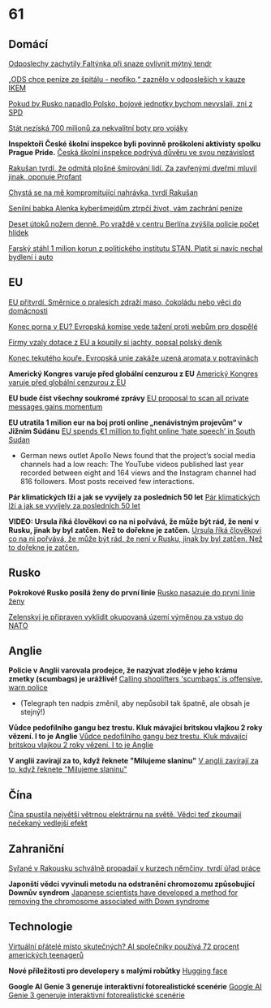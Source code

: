 # 61

## Domácí

[Odposlechy zachytily Faltýnka při snaze ovlivnit mýtný tendr](https://www.novinky.cz/clanek/domaci-odposlechy-zachytily-faltynka-pri-snaze-ovlivnit-mytny-tendr-40538339?noredirect=1)

[„ODS chce peníze ze špitálu - neofiko,“ zaznělo v odposleších v kauze IKEM](https://www.novinky.cz/clanek/domaci-ods-chce-penize-ze-spitalu-neofiko-zaznelo-v-odposlesich-v-kauze-ikem-40538559)

[Pokud by Rusko napadlo Polsko, bojové jednotky bychom nevyslali, zní z SPD](https://www.seznamzpravy.cz/clanek/domaci-politika-pokud-by-rusko-napadlo-polsko-bojove-jednotky-bychom-nevyslali-zni-z-spd-285917)

[Stát nezíská 700 milionů za nekvalitní boty pro vojáky](https://www.novinky.cz/clanek/domaci-stat-neziska-700-milionu-za-nekvalitni-boty-pro-vojaky-40536437)

**Inspektoři České školní inspekce byli povinně proškoleni aktivisty spolku Prague Pride.** [Česká školní inspekce podrývá důvěru ve svou nezávislost](https://www.konzervativninoviny.cz/ceska-skolni-inspekce-podryva-duveru-ve-svou-nezavislost/)

[Rakušan tvrdí, že odmítá plošné šmírování lidí. Za zavřenými dveřmi mluvil jinak, oponuje Profant](https://www.novinky.cz/clanek/internet-a-pc-rakusan-tvrdi-ze-odmita-plosne-smirovani-lidi-za-zavrenymi-dvermi-mluvil-jinak-oponuje-profant-40535996)

[Chystá se na mě kompromitující nahrávka, tvrdí Rakušan](https://www.idnes.cz/volby/vit-rakusan-stan-volby-nahravka-kompromitujici-kauza-dozimetr.A250902_151200_volby_svm)

[Senilní babka Alenka kyberšmejdům ztrpčí život, vám zachrání peníze](https://www.idnes.cz/mobil/mobilni-operatori/nevyzadany-hovor-kybersmejd-obrana-umela-inteligence-o2-alenka.A250827_114122_mobilni-operatori_LHR)

[Deset útoků nožem denně. Po vraždě v centru Berlína zvýšila policie počet hlídek ](https://www.echo24.cz/a/HXQC2/denik-zpravy-svet-nemecko-berlin-deset-utoku-nozem-denne-policie-posiluje)

[Farský stáhl 1 milion korun z politického institutu STAN. Platit si navíc nechal bydlení i auto](https://medium.seznam.cz/clanek/politicky-insider-farsky-stahl-1-milion-korun-z-politickeho-institutu-stan-platit-si-navic-nechal-bydleni-i-auto-188728)

## EU

[EU přitvrdí. Směrnice o pralesích zdraží maso, čokoládu nebo věci do domácnosti ](https://www.echo24.cz/a/HjrZE/zpravy-domov-ewu-pritvrdi-smernice-odlesnovani-podrazi-maso-cokolada-domacnost)

[Konec porna v EU? Evropská komise vede tažení proti webům pro dospělé](https://www.seznamzpravy.cz/clanek/ekonomika-byznys-trendy-analyzy-konec-porna-v-eu-evropska-komise-vede-tazeni-proti-webum-pro-dospele-283614)

[Firmy vzaly dotace z EU a koupily si jachty, popsal polský deník ](https://www.forum24.cz/firmy-vzaly-dotace-z-eu-a-koupily-si-jachty-popsal-polsky-denik)

[Konec tekutého kouře. Evropská unie zakáže uzená aromata v potravinách](https://www.idnes.cz/ekonomika/zahranicni/kourova-chut-evropska-unie-aroma-potravina-uzene-zakaz.A250907_184446_eko-zahranicni_krd?zdroj=otvirak)

**Americký Kongres varuje před globální cenzurou z EU** [Americký Kongres varuje před globální cenzurou z EU](https://www.echo24.cz/a/HYGnk/zpravy-svet-evropska-dsa-zavadi-globalni-cenzuru-zni-z-americkeho-kongresu)

**EU bude číst všechny soukromé zprávy** [EU proposal to scan all private messages gains momentum ](https://cointelegraph.com/news/eu-chat-control-plan-gains-support-threatens-encryption)

**EU utratila 1 milion eur na boj proti online „nenávistným projevům“ v Jižním Súdánu** [EU spends €1 million to fight online ‘hate speech’ in South Sudan ](https://brusselssignal.eu/2025/08/eu-spends-e1-million-to-fight-online-hate-speech-in-south-sudan/)
  -  German news outlet Apollo News found that the project’s social media channels had a low reach: The YouTube videos published last year recorded between eight and 164 views and the Instagram channel had 816 followers. Most posts received few interactions.

**Pár klimatických lží a jak se vyvíjely za posledních 50 let** [Pár klimatických lží a jak se vyvíjely za posledních 50 let](https://chatgpt.com/share/689491de-41e4-800e-8040-f58260df7420)

**VIDEO: Ursula říká člověkovi co na ni pořvává, že může být rád, že není v Rusku, jinak by byl zatčen. Než to dořekne je zatčen.** [Ursula říká člověkovi co na ni pořvává, že může být rád, že není v Rusku, jinak by byl zatčen. Než to dořekne je zatčen.](https://x.com/TEAPARTYcz/status/1953504226362978691)

## Rusko

**Pokrokové Rusko posílá ženy do první linie** [Rusko nasazuje do první linie ženy](https://www.novinky.cz/clanek/valka-na-ukrajine-rusko-nasazuje-do-prvni-linie-zeny-40532857)

[Zelenskyj je připraven vyklidit okupovaná území výměnou za vstup do NATO](https://www.novinky.cz/clanek/valka-na-ukrajine-zelenskyj-je-pripraven-vyklidit-okupovana-uzemi-vymenou-za-vstup-do-nato-40533851)

## Anglie 

**Policie v Anglii varovala prodejce, že nazývat zloděje v jeho krámu zmetky (scumbags) je urážlivé!** [Calling shoplifters 'scumbags' is offensive, warn police](https://www.yahoo.com/news/articles/calling-shoplifters-scumbags-offensive-warn-135511636.html?guccounter=1&guce_referrer=aHR0cHM6Ly93d3cuZ29vZ2xlLmNvbS8&guce_referrer_sig=AQAAAF6e3VkTl9ENAkBIeYqbkk4BmM4TsX2gnAHsg-eoKkTye7zx8WNj30Wny8Ra2MKSAkkdsqswpMpZAeJLYVQwdJlUm-c_QiSJdfSSRn584YlqNT5Wzml8WhG1CTeosOO5ObJE0vnc1Z_MIAyHoYWAxy1Utv9tn4UwveOVQiAlRSiZ)
  -  (Telegraph ten nadpis změnil, aby nepůsobil tak špatně, ale obsah je stejný!)

**Vůdce pedofilního gangu bez trestu. Kluk mávající britskou vlajkou 2 roky vězení. I to je Anglie** [Vůdce pedofilního gangu bez trestu. Kluk mávající britskou vlajkou 2 roky vězení. I to je Anglie](https://x.com/PraviceKonzerva/status/1957800827315220612)

**V anglii zavírají za to, když řeknete "Milujeme slaninu"** [V anglii zavírají za to, když řeknete "Milujeme slaninu"](https://x.com/nogulagsagain/status/1957699733117358119)

## Čína

[Čína spustila největší větrnou elektrárnu na světě. Vědci teď zkoumají nečekaný vedlejší efekt](https://vtm.zive.cz/clanky/cina-spustila-nejvetsi-vetrnou-elektrarnu-na-svete-vedci-ted-zkoumaji-necekany-vedlejsi-efekt/sc-870-a-236271/default.aspx)

## Zahraniční

[Syřané v Rakousku schválně propadají v kurzech němčiny, tvrdí úřad práce](https://www.novinky.cz/clanek/zahranicni-evropa-syrane-v-rakousku-schvalne-propadaji-v-kurzech-nemciny-tvrdi-urad-prace-40534348)

**Japonští vědci vyvinuli metodu na odstranění chromozomu způsobující Downův syndrom** [Japanese scientists have developed a method for removing the chromosome associated with Down syndrome](https://medtour.help/yaponskie-uchenye-razrabotali-metod-ustraneniya-hromosomy-svyazannoj-s-sindromom-dauna/)

## Technologie

[Virtuální přátelé místo skutečných? AI společníky používá 72 procent amerických teenagerů](https://www.novinky.cz/clanek/internet-a-pc-ai-virtualni-pratele-misto-skutecnych-ai-spolecniky-pouziva-72-procent-americkych-teenageru-40531421)

**Nové příležitosti pro developery s malými robůtky** [Hugging face](https://www.youtube.com/watch?v=xukv_Ew5t1Q)

**Google AI Genie 3 generuje interaktivní fotorealistické scenérie** [Google AI Genie 3 generuje interaktivní fotorealistické scenérie](https://www.youtube.com/watch?v=PDKhUknuQDg)
